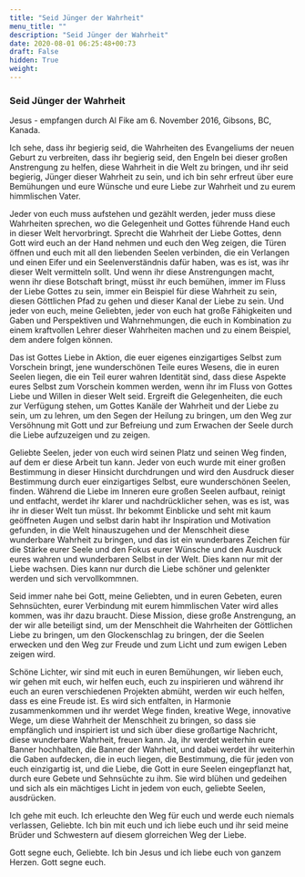 ```yaml
---
title: "Seid Jünger der Wahrheit"
menu_title: ""
description: "Seid Jünger der Wahrheit"
date: 2020-08-01 06:25:48+00:73
draft: False
hidden: True
weight:
---
```

### Seid Jünger der Wahrheit

Jesus - empfangen durch Al Fike am 6. November 2016, Gibsons, BC, Kanada.

Ich sehe, dass ihr begierig seid, die Wahrheiten des Evangeliums der neuen Geburt zu verbreiten, dass ihr begierig seid, den Engeln bei dieser großen Anstrengung zu helfen, diese Wahrheit in die Welt zu bringen, und ihr seid begierig, Jünger dieser Wahrheit zu sein, und ich bin sehr erfreut über eure Bemühungen und eure Wünsche und eure Liebe zur Wahrheit und zu eurem himmlischen Vater.

Jeder von euch muss aufstehen und gezählt werden, jeder muss diese Wahrheiten sprechen, wo die Gelegenheit und Gottes führende Hand euch in dieser Welt hervorbringt. Sprecht die Wahrheit der Liebe Gottes, denn Gott wird euch an der Hand nehmen und euch den Weg zeigen, die Türen öffnen und euch mit all den liebenden Seelen verbinden, die ein Verlangen und einen Eifer und ein Seelenverständnis dafür haben, was es ist, was ihr dieser Welt vermitteln sollt. Und wenn ihr diese Anstrengungen macht, wenn ihr diese Botschaft bringt, müsst ihr euch bemühen, immer im Fluss der Liebe Gottes zu sein, immer ein Beispiel für diese Wahrheit zu sein, diesen Göttlichen Pfad zu gehen und dieser Kanal der Liebe zu sein. Und jeder von euch, meine Geliebten, jeder von euch hat große Fähigkeiten und Gaben und Perspektiven und Wahrnehmungen, die euch in Kombination zu einem kraftvollen Lehrer dieser Wahrheiten machen und zu einem Beispiel, dem andere folgen können.

Das ist Gottes Liebe in Aktion, die euer eigenes einzigartiges Selbst zum Vorschein bringt, jene wunderschönen Teile eures Wesens, die in euren Seelen liegen, die ein Teil eurer wahren Identität sind, dass diese Aspekte eures Selbst zum Vorschein kommen werden, wenn ihr im Fluss von Gottes Liebe und Willen in dieser Welt seid. Ergreift die Gelegenheiten, die euch zur Verfügung stehen, um Gottes Kanäle der Wahrheit und der Liebe zu sein, um zu lehren, um den Segen der Heilung zu bringen, um den Weg zur Versöhnung mit Gott und zur Befreiung und zum Erwachen der Seele durch die Liebe aufzuzeigen und zu zeigen.

Geliebte Seelen, jeder von euch wird seinen Platz und seinen Weg finden, auf dem er diese Arbeit tun kann. Jeder von euch wurde mit einer großen Bestimmung in dieser Hinsicht durchdrungen und wird den Ausdruck dieser Bestimmung durch euer einzigartiges Selbst, eure wunderschönen Seelen, finden. Während die Liebe im Inneren eure großen Seelen aufbaut, reinigt und entfacht, werdet ihr klarer und nachdrücklicher sehen, was es ist, was ihr in dieser Welt tun müsst. Ihr bekommt Einblicke und seht mit kaum geöffneten Augen und selbst darin habt ihr Inspiration und Motivation gefunden, in die Welt hinauszugehen und der Menschheit diese wunderbare Wahrheit zu bringen, und das ist ein wunderbares Zeichen für die Stärke eurer Seele und den Fokus eurer Wünsche und den Ausdruck eures wahren und wunderbaren Selbst in der Welt. Dies kann nur mit der Liebe wachsen. Dies kann nur durch die Liebe schöner und gelenkter werden und sich vervollkommnen.

Seid immer nahe bei Gott, meine Geliebten, und in euren Gebeten, euren Sehnsüchten, eurer Verbindung mit eurem himmlischen Vater wird alles kommen, was ihr dazu braucht. Diese Mission, diese große Anstrengung, an der wir alle beteiligt sind, um der Menschheit die Wahrheiten der Göttlichen Liebe zu bringen, um den Glockenschlag zu bringen, der die Seelen erwecken und den Weg zur Freude und zum Licht und zum ewigen Leben zeigen wird.

Schöne Lichter, wir sind mit euch in euren Bemühungen, wir lieben euch, wir gehen mit euch, wir helfen euch, euch zu inspirieren und während ihr euch an euren verschiedenen Projekten abmüht, werden wir euch helfen, dass es eine Freude ist. Es wird sich entfalten, in Harmonie zusammenkommen und ihr werdet Wege finden, kreative Wege, innovative Wege, um diese Wahrheit der Menschheit zu bringen, so dass sie empfänglich und inspiriert ist und sich über diese großartige Nachricht, diese wunderbare Wahrheit, freuen kann. Ja, ihr werdet weiterhin eure Banner hochhalten, die Banner der Wahrheit, und dabei werdet ihr weiterhin die Gaben aufdecken, die in euch liegen, die Bestimmung, die für jeden von euch einzigartig ist, und die Liebe, die Gott in eure Seelen eingepflanzt hat, durch eure Gebete und Sehnsüchte zu ihm. Sie wird blühen und gedeihen und sich als ein mächtiges Licht in jedem von euch, geliebte Seelen, ausdrücken.

Ich gehe mit euch. Ich erleuchte den Weg für euch und werde euch niemals verlassen, Geliebte. Ich bin mit euch und ich liebe euch und ihr seid meine Brüder und Schwestern auf diesem glorreichen Weg der Liebe.

Gott segne euch, Geliebte. Ich bin Jesus und ich liebe euch von ganzem Herzen. Gott segne euch.
